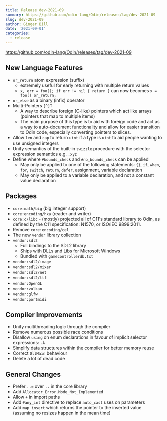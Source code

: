```yaml
---
title: Release dev-2021-09
summary: https://github.com/odin-lang/Odin/releases/tag/dev-2021-09
slug: dev-2021-09
author: Ginger Bill
date: '2021-09-01'
categories:
  - release
---
```


https://github.com/odin-lang/Odin/releases/tag/dev-2021-09

## New Language Features
* `or_return` atom expression (suffix) 
    * extremely useful for early returning with multiple return values
    * `x, err = foo(); if err != nil { return }` can now becomes `x = foo() or_return;`
* `or_else` as a binary (infix) operator
* Multi-Pointers `[^]T` 
    * A way to describe foreign (C-like) pointers which act like arrays (pointers that map to multiple items)
    * The main purpose of this type is to aid with foreign code and act as a way to auto-document functionality and allow for easier transition to Odin code, especially converting pointers to slices.
* Allow `len` and `cap` to return `uint` if a type is `uint` to aid people wanting to use unsigned integers
* Unify semantics of the built-in `swizzle` procedure with the selector expression semantics e.g. `.xyz`
* Define where `#bounds_check` and `#no_bounds_check` can be applied
    * May only be applied to one of the following statements: `{}`, `if`, `when`, `for`, `switch`, `return`, `defer`,  assignment, variable declaration
    * May only be applied to a variable declaration, and not a constant value declaration

## Packages
* `core:math/big` (big integer support)
* `core:encoding/hxa` (reader and writer)
* `core:c/libc` - (mostly) projected all of C11's standard library to Odin, as defined by the C11 specification: N1570, or ISO/IEC 9899:2011.
* Remove `core:encoding/cel`
* The new `vendor` library collection
* `vendor:sdl2`
    * Full bindings to the SDL2 library
    * Ships with DLLs and Libs for Microsoft Windows
    * Bundled with `gamecontrollerdb.txt`
* `vendor:sdl2/image`
* `vendor:sdl2/mixer`
* `vendor:sdl2/net`
* `vendor:sdl2/ttf`
* `vendor:OpenGL`
* `vendor:vulkan`
* `vendor:glfw`
* `vendor:portmidi`

## Compiler Improvements
* Unify multithreading logic through the compiler
* Remove numerous possible race conditions
* Disallow `using` on enum declarations in favour of implicit selector expressions: `.A`
* Simplify data structures within the compiler for better memory reuse
* Correct `DllMain` behaviour
* Delete a lot of dead code

## General Changes
* Prefer `..=` over `..`  in the core library
* Add `Allocator_Error.Mode_Not_Implemented`
* Allow `+` in import paths
* Add `#any_int` directive to replace `auto_cast` uses on parameters
* Add `map_insert` which returns the pointer to the inserted value (assuming no resizes happen in the mean time)
